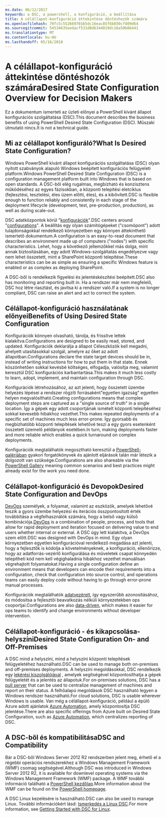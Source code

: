 ```yaml
---
ms.date: 06/12/2017
keywords: a DSC, a powershell, a konfiguráció, a beállítása
title: A célállapot-konfiguráció áttekintése döntéshozók számára
ms.openlocfilehash: 70fc5c55266970165dc16eac85f6b850cf409d64
ms.sourcegitcommit: 54534635eedacf531d8d6344019dc16a50b8b441
ms.translationtype: MT
ms.contentlocale: hu-HU
ms.lasthandoff: 05/16/2018
---
```

# <a name="desired-state-configuration-overview-for-decision-makers"></a><span data-ttu-id="476b6-103">A célállapot-konfiguráció áttekintése döntéshozók számára</span><span class="sxs-lookup"><span data-stu-id="476b6-103">Desired State Configuration Overview for Decision Makers</span></span>

<span data-ttu-id="476b6-104">Ez a dokumentum ismerteti az üzleti előnyei a PowerShell kívánt állapot konfigurációs szolgáltatása (DSC).</span><span class="sxs-lookup"><span data-stu-id="476b6-104">This document describes the business benefits of using PowerShell Desired State Configuration (DSC).</span></span> <span data-ttu-id="476b6-105">Műszaki útmutató nincs.</span><span class="sxs-lookup"><span data-stu-id="476b6-105">It is not a technical guide.</span></span>

## <a name="what-is-desired-state-configuration"></a><span data-ttu-id="476b6-106">Mi az célállapot konfiguráló?</span><span class="sxs-lookup"><span data-stu-id="476b6-106">What Is Desired State Configuration?</span></span>

<span data-ttu-id="476b6-107">Windows PowerShell kívánt állapot konfigurációs szolgáltatása (DSC) olyan nyitott szabványok alapuló Windows beépített konfigurációs felügyeleti platform.</span><span class="sxs-lookup"><span data-stu-id="476b6-107">Windows PowerShell Desired State Configuration (DSC) is a configuration management platform built into Windows that is based on open standards.</span></span> <span data-ttu-id="476b6-108">A DSC-ből elég rugalmas, megbízható és konzisztens működéséhez az egyes fázisokban, a központi telepítési életciklus (fejlesztési, tesztelési, éles üzem előtti, éles), és a kibővített.</span><span class="sxs-lookup"><span data-stu-id="476b6-108">DSC is flexible enough to function reliably and consistently in each stage of the deployment lifecycle (development, test, pre-production, production), as well as during scale-out.</span></span>

<span data-ttu-id="476b6-109">DSC adatközpontok körül "[konfigurációk](https://msdn.microsoft.com/powershell/dsc/configurations)".</span><span class="sxs-lookup"><span data-stu-id="476b6-109">DSC centers around "[configurations](https://msdn.microsoft.com/powershell/dsc/configurations)".</span></span>
<span data-ttu-id="476b6-110">A beállítás egy olyan számítógépeket ("csomópont") adott tulajdonságokkal rendelkező környezetben egy könnyen áttekinthető ismertető dokumentum.</span><span class="sxs-lookup"><span data-stu-id="476b6-110">A configuration is an easy-to-read document that describes an environment made up of computers ("nodes") with specific characteristics.</span></span>
<span data-ttu-id="476b6-111">Lehet, hogy a következő jellemzőkkel más dolga, mint annak biztosításában, egy adott Windows-szolgáltatás engedélyezve vagy nem lehet összetett, mint a SharePoint központi telepítése.</span><span class="sxs-lookup"><span data-stu-id="476b6-111">These characteristics can be as simple as ensuring a specific Windows feature is enabled or as complex as deploying SharePoint.</span></span>

<span data-ttu-id="476b6-112">A DSC-ből is rendelkezik figyelési és jelentéskészítési beépített.</span><span class="sxs-lookup"><span data-stu-id="476b6-112">DSC also has monitoring and reporting built in.</span></span>
<span data-ttu-id="476b6-113">Ha a rendszer már nem megfelelő, DSC hoz létre riasztást, és javítsa ki a rendszer való.</span><span class="sxs-lookup"><span data-stu-id="476b6-113">If a system is no longer compliant, DSC can raise an alert and act to correct the system.</span></span>

## <a name="benefits-of-using-desired-state-configuration"></a><span data-ttu-id="476b6-114">Célállapot-konfiguráció használatának előnyei</span><span class="sxs-lookup"><span data-stu-id="476b6-114">Benefits of Using Desired State Configuration</span></span>

<span data-ttu-id="476b6-115">Konfigurációk könnyen olvasható, tárolja, és frissítve lettek kialakítva.</span><span class="sxs-lookup"><span data-stu-id="476b6-115">Configurations are designed to be easily read, stored, and updated.</span></span>
<span data-ttu-id="476b6-116">Konfigurációk deklarálja a állapot Céleszközök kell megadni, ahelyett utasításokkal szolgál, amelyre az őket az adott állapotban.</span><span class="sxs-lookup"><span data-stu-id="476b6-116">Configurations declare the state target devices should be in, instead of writing instructions for how to put them in that state.</span></span>
<span data-ttu-id="476b6-117">Ennek köszönhetően sokkal kevésbé költséges, elfogadja, valósítja meg, valamint keresztül DSC konfigurációs karbantartása.</span><span class="sxs-lookup"><span data-stu-id="476b6-117">This makes it much less costly to learn, adopt, implement, and maintain configuration through DSC.</span></span>

<span data-ttu-id="476b6-118">Konfigurációk létrehozásához, az azt jelenti, hogy összetett üzembe helyezés lépései a rendszer rögzíti forrásaként"egyetlen igazság" egyetlen helyen megvalósítható.</span><span class="sxs-lookup"><span data-stu-id="476b6-118">Creating configurations means that complex deployment steps are captured as a "single source of truth" in a single location.</span></span>
<span data-ttu-id="476b6-119">Így a gépek egy adott csoportjának ismételt központi telepítéséhez sokkal kevesebb hibákhoz vezethet.</span><span class="sxs-lookup"><span data-stu-id="476b6-119">This makes repeated deployments of a specific set of machines much less error-prone.</span></span>
<span data-ttu-id="476b6-120">Így gyorsabb és megbízhatóbb központi telepítések lehetővé teszi a egy gyors esetenként összetett üzemelő példányok esetében.</span><span class="sxs-lookup"><span data-stu-id="476b6-120">In turn, making deployments faster and more reliable which enables a quick turnaround on complex deployments.</span></span>

<span data-ttu-id="476b6-121">Konfigurációk megtalálhatók megosztható keresztül a [PowerShell-galériában](https://powershellgallery.com) gyakori forgatókönyvek és ajánlott eljárások talán már létezik a dolgozott van szüksége.</span><span class="sxs-lookup"><span data-stu-id="476b6-121">Configurations are also shareable via the [PowerShell Gallery](https://powershellgallery.com) meaning common scenarios and best practices might already exist for the work you need done.</span></span>


## <a name="desired-state-configuration-and-devops"></a><span data-ttu-id="476b6-122">Célállapot-konfiguráció és Devopok</span><span class="sxs-lookup"><span data-stu-id="476b6-122">Desired State Configuration and DevOps</span></span>

<span data-ttu-id="476b6-123">[DevOps](http://blogs.technet.com/b/ashleymcglone/archive/2015/11/20/devops-for-n00bs-ie-windows-people.aspx) személyek, a folyamat, valamint az eszközök, amelyek lehetővé teszik a gyors üzembe helyezési és iterációs összpontosított érték továbbítása a végfelhasználók számára, hogy a belső vagy külső kombinációja.</span><span class="sxs-lookup"><span data-stu-id="476b6-123">[DevOps](http://blogs.technet.com/b/ashleymcglone/archive/2015/11/20/devops-for-n00bs-ie-windows-people.aspx) is a combination of people, process, and tools that allow for rapid deployment and iteration focused on delivering value to end users whether internal or external.</span></span>
<span data-ttu-id="476b6-124">A DSC úgy lett kialakítva, a DevOps szem előtt.</span><span class="sxs-lookup"><span data-stu-id="476b6-124">DSC was designed with DevOps in mind.</span></span>
<span data-ttu-id="476b6-125">Egy olyan környezetben egyetlen konfigurációval rendelkező megadása azt jelenti, hogy a fejlesztők is kódolja a követelményeknek, a konfiguráció, ellenőrizze, hogy az adatforrás-vezérlő konfigurálása és műveletek csapat könnyedén telepítheti kód nem kell végighaladnia hibákhoz vezethet manuálisan végrehajtott folyamatokat.</span><span class="sxs-lookup"><span data-stu-id="476b6-125">Having a single configuration define an environment means that developers can encode their requirements into a configuration, check that configuration into source control, and operations teams can easily deploy code without having to go through error-prone manual processes.</span></span>

<span data-ttu-id="476b6-126">Konfigurációk megtalálhatók [adatvezérelt](https://msdn.microsoft.com/powershell/dsc/configdata), így egyszerűbb azonosításához, és módosítsa a fejlesztői beavatkozás nélküli környezetekben ops csoportjai.</span><span class="sxs-lookup"><span data-stu-id="476b6-126">Configurations are also [data-driven](https://msdn.microsoft.com/powershell/dsc/configdata), which makes it easier for ops teams to identify and change environments without developer intervention.</span></span>

## <a name="desired-state-configuration-on--and-off-premises"></a><span data-ttu-id="476b6-127">Célállapot-konfiguráció - és kikapcsolása-helyszíni</span><span class="sxs-lookup"><span data-stu-id="476b6-127">Desired State Configuration On- and Off-Premises</span></span>

<span data-ttu-id="476b6-128">A DSC mind a helyszíni, mind a helyszíni központi telepítések felügyeletéhez használható.</span><span class="sxs-lookup"><span data-stu-id="476b6-128">DSC can be used to manage both on-premises and off-premises deployments.</span></span>
<span data-ttu-id="476b6-129">A helyszíni megoldásokkal, DSC rendelkezik egy [lekérési kiszolgálójával](https://msdn.microsoft.com/powershell/dsc/pullserver) , amelyek segítségével központosíthatja a gépek felügyeletét és a jelentés az állapotuk.</span><span class="sxs-lookup"><span data-stu-id="476b6-129">For on-premises solutions, DSC has a [pull server](https://msdn.microsoft.com/powershell/dsc/pullserver) that can be used to centralize management of machines and report on their status.</span></span>
<span data-ttu-id="476b6-130">A felhőalapú megoldások DSC használható legyen a Windows rendszer használható.</span><span class="sxs-lookup"><span data-stu-id="476b6-130">For cloud solutions, DSC is usable wherever Windows is usable.</span></span>
<span data-ttu-id="476b6-131">Van még a célállapot-konfiguráció, például a épülő Azure adott ajánlatok [Azure Automation](https://azure.microsoft.com/en-us/documentation/services/automation/), amely központosítja DSC jelentése.</span><span class="sxs-lookup"><span data-stu-id="476b6-131">There are also specific offerings from Azure built on Desired State Configuration, such as [Azure Automation](https://azure.microsoft.com/en-us/documentation/services/automation/), which centralizes reporting of DSC.</span></span>

## <a name="dsc-and-compatibility"></a><span data-ttu-id="476b6-132">A DSC-ből és kompatibilitása</span><span class="sxs-lookup"><span data-stu-id="476b6-132">DSC and Compatibility</span></span>

<span data-ttu-id="476b6-133">Bár a DSC-ből Windows Server 2012 R2 rendszerben jelent meg, érhető el a régebbi operációs rendszerekhez a Windows Management Framework (WMF) csomag segítségével.</span><span class="sxs-lookup"><span data-stu-id="476b6-133">Although DSC was introduced in Windows Server 2012 R2, it is available for downlevel operating systems via the Windows Management Framework (WMF) package.</span></span>
<span data-ttu-id="476b6-134">A WMF további információ található a [PowerShell kezdőlap](https://msdn.microsoft.com/en-us/powershell/).</span><span class="sxs-lookup"><span data-stu-id="476b6-134">More information about the WMF can be found on the [PowerShell homepage](https://msdn.microsoft.com/en-us/powershell/).</span></span>

<span data-ttu-id="476b6-135">A DSC Linux kezelésére is használható.</span><span class="sxs-lookup"><span data-stu-id="476b6-135">DSC can also be used to manage Linux.</span></span> <span data-ttu-id="476b6-136">További információkért lásd: [Ismerkedés a Linux DSC](https://msdn.microsoft.com/en-us/powershell/dsc/lnxgettingstarted).</span><span class="sxs-lookup"><span data-stu-id="476b6-136">For more information, see [Getting Started with DSC for Linux](https://msdn.microsoft.com/en-us/powershell/dsc/lnxgettingstarted).</span></span>